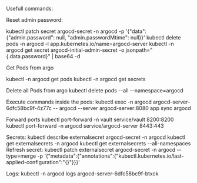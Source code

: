Usefull commands:

Reset admin password:

kubectl patch secret argocd-secret -n argocd -p '{"data": {"admin.password": null, "admin.passwordMtime": null}}'
kubectl delete pods -n argocd -l app.kubernetes.io/name=argocd-server
kubectl -n argocd get secret argocd-initial-admin-secret -o jsonpath="{.data.password}" | base64 -d


Get Pods from argo

kubectl -n argocd get pods
kubectl -n argocd get secrets

Delete all Pods from argo
kubectl delete pods --all --namespace=argocd

Execute commands inside the pods:
kubectl exec -n argocd argocd-server-6dfc58bc9f-4z77c -- argocd --server argocd-server:8080 app sync argocd

Forward ports
kubectl port-forward -n vault service/vault 8200:8200
kubectl port-forward -n argocd service/argocd-server 8443:443


Secrets:
kubectl describe externalsecret argocd-secret  -n argocd
kubectl get externalsecrets -n argocd
kubectl get externalsecrets --all-namespaces
Refresh secret: kubectl patch externalsecret argocd-secret -n argocd --type=merge -p '{"metadata":{"annotations":{"kubectl.kubernetes.io/last-applied-configuration":"{}"}}}'

Logs:
kubectl -n argocd logs  argocd-server-6dfc58bc9f-btxck

